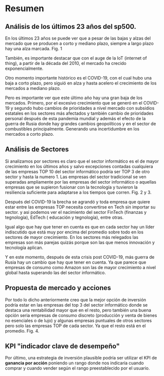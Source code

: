 # Resumen

## Análisis de los últimos 23 años del sp500.

En los últimos 23 años se puede ver que a pesar de las bajas y alzas del mercado que se producen a corto y mediano
plazo, siempre a largo plazo hay una alza marcada. Fig. 1

También, es importante destacar que con el auge de la IoT (internet of thing), a partir de la década del 2010, el
mercado ha crecido exponencialmente.

Otro momento importante histórico es el COVID-19, con el cual hubo una baja a corto plazo, pero siguió en alza y hasta
acelero el crecimiento de los mercados a mediano plazo.

Pero es importante ver que este último año hay una gran baja de los mercados. Primero, por el excesivo crecimiento que
se generó en el COVID-19 y segundo hubo cambios de prioridades a nivel mercado con subsidios estatales en los sectores
más afectados y también cambio de prioridades personal después de esta pandemia mundial y además el efecto de la guerra
de Rusia donde hay grandes cambios geopolíticos y en el sector de combustibles principalmente. Generando una
incertidumbre en los mercados a corto plazo.

## Análisis de Sectores

Si analizamos por sectores es claro que el sector informático es el de mayor crecimiento en los últimos años y salvo
excepciones contadas cualquiera de las empresas TOP 10 del sector informático podría ser TOP 3 de otro sector y hasta la
numero 1. Las empresas del sector tradicional se ven superadas ampliamente por las empresas del sector informático o
aquellas empresas que se supieron fusionar con la tecnología y tuvieron la resiliencia suficiente para adaptarse a los
tiempos que corren. Fig. 2 y 3.

Después del COVID-19 la brecha se agrandó y toda empresa que quiere estar entre las empresas TOP necesita convertirse en
Tech sin importar su sector. y asi podemos ver el nacimiento del sector FinTech (finanzas y tegnología), EdTech (
educación y tegnología), entre otras.

Igual algo que hay que tener en cuenta es que en cada sector hay un líder indiscutido que está muy por encima del
promedio sobre todo en los sectores de mayor crecimiento. En los sectores más relegados las empresas son más parejas
quizás porque son las que menos innovación y tecnología aplican.

Y en este momento, después de esta crisis post COVID-19, más guerra de Rusia hay un cambio que hay que
tener en cuenta. Ya que parece que empresas de consumo como Amazon son las de mayor crecimiento a nivel global hasta
superando las del sector informático.

## Propuesta de mercado y acciones

Por todo lo dicho anteriormente creo que la mejor opción de inversión podría estar en las empresas del top 3 del sector
informático donde se destaca una rentabilidad mayor que en el resto, pero también una buena opción seria empresas de
consumo discreto (producción y venta de bienes no esenciales o de lujo) y algunas empresas puntuales de otros sectores
pero solo las empresas TOP de cada sector. Ya que el resto está en el promedio. Fig. 4.

## KPI "indicador clave de desempeño"

Por último, una estrategia de inversión plausible podría ser utilizar el KPI de **ganancia por acción** poniendo un rango
donde nos indicaría cuando comprar y cuando vender según el rango preestablecido por el usuario.


